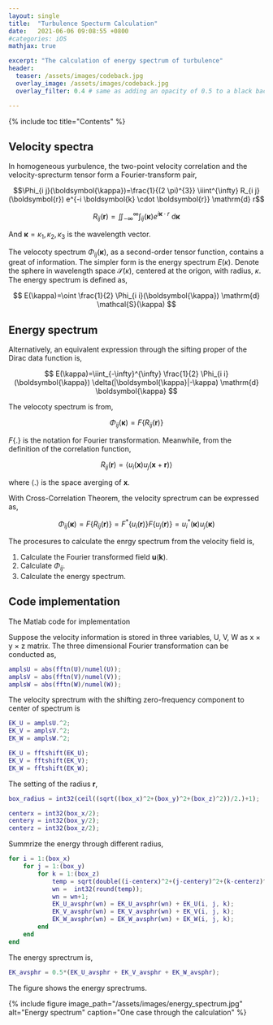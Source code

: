 ```yaml
---
layout: single
title:  "Turbulence Specturm Calculation"
date:   2021-06-06 09:08:55 +0800
#categories: iOS
mathjax: true

excerpt: "The calculation of energy spectrum of turbulence"
header:
  teaser: /assets/images/codeback.jpg
  overlay_image: /assets/images/codeback.jpg
  overlay_filter: 0.4 # same as adding an opacity of 0.5 to a black background

---
```


{% include toc title="Contents" %}

## Velocity spectra

In homogeneous yurbulence, the two-point velocity correlation and the velocity-sprecturm tensor form a Fourier-transform pair,

$$\Phi_{i j}(\boldsymbol{\kappa})=\frac{1}{(2 \pi)^{3}} \iiint^{\infty} R_{i j}(\boldsymbol{r}) e^{-i \boldsymbol{k} \cdot \boldsymbol{r}} \mathrm{d} r$$

$$
R_{i j}(\boldsymbol{r})=\iint_{-\infty}^{\infty} \int_{i j}(\boldsymbol{\kappa}) e^{i \boldsymbol{\kappa} \cdot r} \mathrm{~d} \boldsymbol{\kappa}
$$

And $\boldsymbol{\kappa}={\kappa_{1}, \kappa_{2}, \kappa_{3}}$ is the wavelength vector.

The velocoty spectrum $\Phi_{i j}(\boldsymbol{\kappa})$, as a second-order tensor function, contains a great of information. The simpler form is the energy spectrum $E(\kappa)$. Denote the sphere in wavelength space $\mathcal{S}(\kappa)$, centered at the origon, with radius, $\kappa$. The energy spectrum is defined as,

$$
E(\kappa)=\oint \frac{1}{2} \Phi_{i i}(\boldsymbol{\kappa}) \mathrm{d} \mathcal{S}(\kappa)
$$

## Energy spectrum
Alternatively, an equivalent expression through the sifting proper of the Dirac data function is,

$$
E(\kappa)=\iint_{-\infty}^{\infty} \frac{1}{2} \Phi_{i i}(\boldsymbol{\kappa}) \delta(|\boldsymbol{\kappa}|-\kappa) \mathrm{d} \boldsymbol{\kappa}
$$

The velocoty spectrum is from,

$$
\Phi_{i j}(\mathbf{\kappa})=F\left\{R_{i j}(\mathbf{r})\right\}
$$

$F\{.\}$ is the notation for Fourier transformation. Meanwhile, from the definition of the correlation function,

$$
R_{i j}(\mathbf{r})=\left\langle u_{i}(\mathbf{x}) u_{j}(\mathbf{x}+\mathbf{r})\right\rangle
$$

where $\langle.\rangle$ is the space averging of $\mathbf{x}$.

With Cross-Correlation Theorem, the velocity sprectrum can be expressed as,

$$\Phi_{i j}(\mathbf{\kappa})=F\left\{R_{i j}(\mathbf{r})\right\}=F^{*}\left\{u_{i}(\mathbf{r})\right\} F\left\{u_{j}(\mathbf{r})\right\}=u_{i}^{*}(\mathbf{\kappa}) u_{j}(\mathbf{\kappa})$$

The procesures to calculate the enrgy spectrum from the velocity field is,

1. Calculate the Fourier transformed field $\mathbf{u}(\mathbf{k})$.
2. Calculate $\Phi_{i j}$.
3. Calculate the energy spectrum.

## Code implementation

The Matlab code for implementation

Suppose the velocity information is stored in three variables, U, V, W as x $\times$ y $\times$ z matrix. The three dimensional Fourier transformation can be conducted as,

```Matlab
amplsU = abs(fftn(U)/numel(U));
amplsV = abs(fftn(V)/numel(V));
amplsW = abs(fftn(W)/numel(W));
```

The velocity sprectrum with the shifting zero-frequency component to center of spectrum is
```Matlab
EK_U = amplsU.^2;
EK_V = amplsV.^2;
EK_W = amplsW.^2;

EK_U = fftshift(EK_U);
EK_V = fftshift(EK_V);
EK_W = fftshift(EK_W);
```

The setting of the radius $\mathbf{r}$,

```Matlab
box_radius = int32(ceil((sqrt((box_x)^2+(box_y)^2+(box_z)^2))/2.)+1);

centerx = int32(box_x/2);
centery = int32(box_y/2);
centerz = int32(box_z/2);
```

Summrize the energy through different radius,

```Matlab
for i = 1:(box_x)
    for j = 1:(box_y)
        for k = 1:(box_z)
            temp = sqrt(double((i-centerx)^2+(j-centery)^2+(k-centerz)^2));
			wn =  int32(round(temp));
            wn = wn+1;
			EK_U_avsphr(wn) = EK_U_avsphr(wn) + EK_U(i, j, k);
			EK_V_avsphr(wn) = EK_V_avsphr(wn) + EK_V(i, j, k);
			EK_W_avsphr(wn) = EK_W_avsphr(wn) + EK_W(i, j, k);
        end
    end
end
```

The energy sprectrum is,

```Matlab
EK_avsphr = 0.5*(EK_U_avsphr + EK_V_avsphr + EK_W_avsphr);
```
The figure shows the energy sprectrums.

{% include figure image_path="/assets/images/energy_spectrum.jpg" alt="Energy spectrum" caption="One case through the calculation" %}
